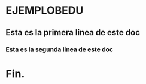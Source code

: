 # EJEMPLOBEDU

## Esta es la primera linea de este doc

### Esta es la segunda linea de este doc

# Fin.